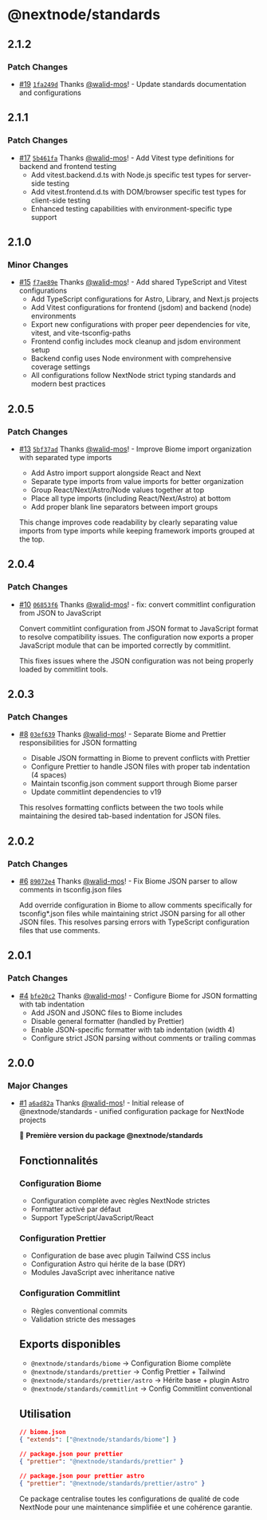 # @nextnode/standards

## 2.1.2

### Patch Changes

- [#19](https://github.com/NextNodeSolutions/standards/pull/19) [`1fa249d`](https://github.com/NextNodeSolutions/standards/commit/1fa249d387a13604b66f33ea90a04f251a30f692) Thanks [@walid-mos](https://github.com/walid-mos)! - Update standards documentation and configurations

## 2.1.1

### Patch Changes

- [#17](https://github.com/NextNodeSolutions/standards/pull/17) [`5b461fa`](https://github.com/NextNodeSolutions/standards/commit/5b461fa175a629d4aee92edc114dec963ce5ab44) Thanks [@walid-mos](https://github.com/walid-mos)! - Add Vitest type definitions for backend and frontend testing
    - Add vitest.backend.d.ts with Node.js specific test types for server-side testing
    - Add vitest.frontend.d.ts with DOM/browser specific test types for client-side testing
    - Enhanced testing capabilities with environment-specific type support

## 2.1.0

### Minor Changes

- [#15](https://github.com/NextNodeSolutions/standards/pull/15) [`f7ae89e`](https://github.com/NextNodeSolutions/standards/commit/f7ae89e8eeef37dbd3e49a74b864893fc35cd229) Thanks [@walid-mos](https://github.com/walid-mos)! - Add shared TypeScript and Vitest configurations
    - Add TypeScript configurations for Astro, Library, and Next.js projects
    - Add Vitest configurations for frontend (jsdom) and backend (node) environments
    - Export new configurations with proper peer dependencies for vite, vitest, and vite-tsconfig-paths
    - Frontend config includes mock cleanup and jsdom environment setup
    - Backend config uses Node environment with comprehensive coverage settings
    - All configurations follow NextNode strict typing standards and modern best practices

## 2.0.5

### Patch Changes

- [#13](https://github.com/NextNodeSolutions/standards/pull/13) [`5bf37ad`](https://github.com/NextNodeSolutions/standards/commit/5bf37adb7dd8ec8eba381f27b306ab47a3e65d67) Thanks [@walid-mos](https://github.com/walid-mos)! - Improve Biome import organization with separated type imports
    - Add Astro import support alongside React and Next
    - Separate type imports from value imports for better organization
    - Group React/Next/Astro/Node values together at top
    - Place all type imports (including React/Next/Astro) at bottom
    - Add proper blank line separators between import groups

    This change improves code readability by clearly separating value imports from type imports while keeping framework imports grouped at the top.

## 2.0.4

### Patch Changes

- [#10](https://github.com/NextNodeSolutions/standards/pull/10) [`06853f6`](https://github.com/NextNodeSolutions/standards/commit/06853f66e6f4d673494040169e2e14ba8136b275) Thanks [@walid-mos](https://github.com/walid-mos)! - fix: convert commitlint configuration from JSON to JavaScript

    Convert commitlint configuration from JSON format to JavaScript format to resolve compatibility issues. The configuration now exports a proper JavaScript module that can be imported correctly by commitlint.

    This fixes issues where the JSON configuration was not being properly loaded by commitlint tools.

## 2.0.3

### Patch Changes

- [#8](https://github.com/NextNodeSolutions/standards/pull/8) [`03ef639`](https://github.com/NextNodeSolutions/standards/commit/03ef63940d1172383727086b9d19bb98ca8450e5) Thanks [@walid-mos](https://github.com/walid-mos)! - Separate Biome and Prettier responsibilities for JSON formatting
    - Disable JSON formatting in Biome to prevent conflicts with Prettier
    - Configure Prettier to handle JSON files with proper tab indentation (4 spaces)
    - Maintain tsconfig.json comment support through Biome parser
    - Update commitlint dependencies to v19

    This resolves formatting conflicts between the two tools while maintaining the desired tab-based indentation for JSON files.

## 2.0.2

### Patch Changes

- [#6](https://github.com/NextNodeSolutions/standards/pull/6) [`89072e4`](https://github.com/NextNodeSolutions/standards/commit/89072e41a044a2aeb0225533f854079d746f3e20) Thanks [@walid-mos](https://github.com/walid-mos)! - Fix Biome JSON parser to allow comments in tsconfig.json files

    Add override configuration in Biome to allow comments specifically for tsconfig\*.json files while maintaining strict JSON parsing for all other JSON files. This resolves parsing errors with TypeScript configuration files that use comments.

## 2.0.1

### Patch Changes

- [#4](https://github.com/NextNodeSolutions/standards/pull/4) [`bfe20c2`](https://github.com/NextNodeSolutions/standards/commit/bfe20c2927e2b9aa7f92ccaa4e07d92e7763bd90) Thanks [@walid-mos](https://github.com/walid-mos)! - Configure Biome for JSON formatting with tab indentation
    - Add JSON and JSONC files to Biome includes
    - Disable general formatter (handled by Prettier)
    - Enable JSON-specific formatter with tab indentation (width 4)
    - Configure strict JSON parsing without comments or trailing commas

## 2.0.0

### Major Changes

- [#1](https://github.com/NextNodeSolutions/standards/pull/1) [`a6ad82a`](https://github.com/NextNodeSolutions/standards/commit/a6ad82abbae3e92a7aa6ffdc49c2a8b3d24bc84c) Thanks [@walid-mos](https://github.com/walid-mos)! - Initial release of @nextnode/standards - unified configuration package for NextNode projects

    🎉 **Première version du package @nextnode/standards**

    ## Fonctionnalités

    ### Configuration Biome
    - Configuration complète avec règles NextNode strictes
    - Formatter activé par défaut
    - Support TypeScript/JavaScript/React

    ### Configuration Prettier
    - Configuration de base avec plugin Tailwind CSS inclus
    - Configuration Astro qui hérite de la base (DRY)
    - Modules JavaScript avec inheritance native

    ### Configuration Commitlint
    - Règles conventional commits
    - Validation stricte des messages

    ## Exports disponibles
    - `@nextnode/standards/biome` → Configuration Biome complète
    - `@nextnode/standards/prettier` → Config Prettier + Tailwind
    - `@nextnode/standards/prettier/astro` → Hérite base + plugin Astro
    - `@nextnode/standards/commitlint` → Config Commitlint conventional

    ## Utilisation

    ```json
    // biome.json
    { "extends": ["@nextnode/standards/biome"] }

    // package.json pour prettier
    { "prettier": "@nextnode/standards/prettier" }

    // package.json pour prettier astro
    { "prettier": "@nextnode/standards/prettier/astro" }
    ```

    Ce package centralise toutes les configurations de qualité de code NextNode pour une maintenance simplifiée et une cohérence garantie.
